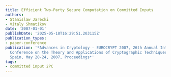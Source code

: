 ```yaml
---
title: Efficient Two-Party Secure Computation on Committed Inputs
authors:
- Stanislaw Jarecki
- Vitaly Shmatikov
date: '2007-01-01'
publishDate: '2025-05-18T16:29:51.203115Z'
publication_types:
- paper-conference
publication: '*Advances in Cryptology - EUROCRYPT 2007, 26th Annual International
  Conference on the Theory and Applications of Cryptographic Techniques, Barcelona,
  Spain, May 20-24, 2007, Proceedings*'
tags:
- committed input 2PC
---
```


